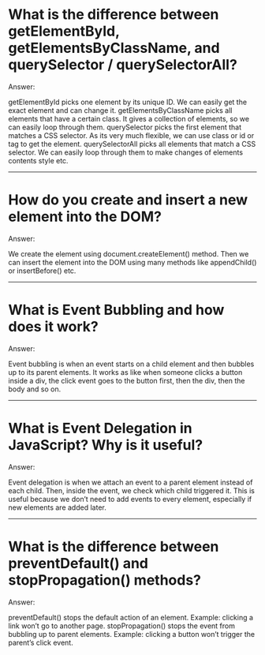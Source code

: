 <h1>What is the difference between getElementById, getElementsByClassName, and querySelector / querySelectorAll?</h1>
<p>Answer:</p>
<p>getElementById picks one element by its unique ID. We can easily get the exact element and can change it.
getElementsByClassName picks all elements that have a certain class. It gives a collection of elements, so we can easily loop through them.
querySelector picks the first element that matches a CSS selector. As its very much flexible, we can use class or id or tag to get the element.
querySelectorAll picks all elements that match a CSS selector. We can easily loop through them to make changes of elements contents style etc.</p>
<hr>
<h1>How do you create and insert a new element into the DOM?</h1>
<p>Answer:</p>
<p>We create the element using document.createElement() method. Then we can insert the element into the DOM using many methods like appendChild() or insertBefore() etc.</p>
<hr>
<h1>What is Event Bubbling and how does it work?</h1>
<p>Answer:</p>
<p>Event bubbling is when an event starts on a child element and then bubbles up to its parent elements. It works as like when someone clicks a button inside a div, the click event goes to the button first, then the div, then the body and so on.</p>
<hr>
<h1>What is Event Delegation in JavaScript? Why is it useful?</h1>
<p>Answer:</p>
<p>Event delegation is when we attach an event to a parent element instead of each child. Then, inside the event, we check which child triggered it. This is useful because we don’t need to add events to every element, especially if new elements are added later.</p>
<hr>
<h1>What is the difference between preventDefault() and stopPropagation() methods?</h1>
<p>Answer:</p>
<p>preventDefault() stops the default action of an element. Example: clicking a link won’t go to another page.
stopPropagation() stops the event from bubbling up to parent elements. Example: clicking a button won’t trigger the parent’s click event.</p>
